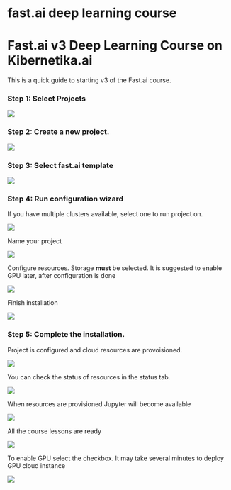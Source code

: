 # fast.ai deep learning course

# Fast.ai v3 Deep Learning Course on Kibernetika.ai

This is a quick guide to starting v3 of the Fast.ai course. 

### Step 1:  Select Projects

![](../img/fastai/1-select-projects.png)

### Step 2: Create a new project.

![](../img/fastai/2-create-project.png)

### Step 3: Select **fast.ai** template

![](../img/fastai/3-fastai-template.png)

### Step 4: Run configuration  wizard
If you have multiple clusters available, select one to run project on.

![](../img/fastai/4-install-step-1.png)

Name your project 

![](../img/fastai/5-install-step-2.png)

Configure resources. Storage **must** be selected.
It is suggested to enable GPU later, after configuration is done

![](../img/fastai/6-install-step-3.png)

Finish installation

![](../img/fastai/7-install-step-4.png)

### Step 5: Complete the installation.
Project is configured and cloud resources are provoisioned. 

![](../img/fastai/8-provisioning.png)

You can check the status of resources in the status tab.

![](../img/fastai/9-status.png)

When resources are provisioned Jupyter will become available 

![](../img/fastai/10-jupyter.png)

All the course lessons are ready

![](../img/fastai/11-lessons.png)

To enable GPU select the checkbox. It may take several minutes to deploy GPU cloud instance

![](../img/fastai/12-jupyter-gpu.png)

